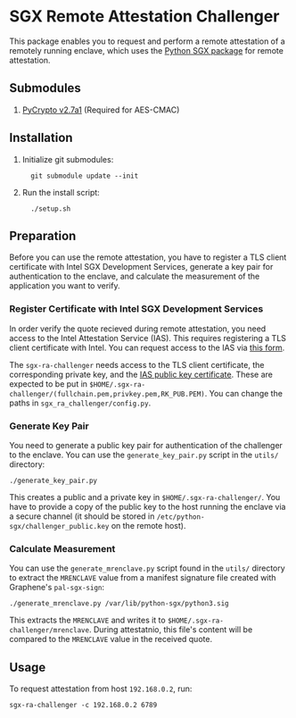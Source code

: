 # SGX Remote Attestation Challenger

This package enables you to request and perform a remote attestation of a remotely running enclave, which uses the [Python SGX package](https://github.com/adombeck/python-sgx) for remote attestation.


## Submodules

1. [PyCrypto v2.7a1](https://github.com/dlitz/pycrypto) (Required for AES-CMAC)


## Installation

1. Initialize git submodules: 

         git submodule update --init

2. Run the install script: 

         ./setup.sh


## Preparation
Before you can use the remote attestation, you have to register a TLS client certificate with Intel SGX Development Services, generate a key pair for authentication to the enclave, and calculate the measurement of the application you want to verify.


### Register Certificate with Intel SGX Development Services

In order verify the quote recieved during remote attestation, you need access to the Intel Attestation Service (IAS). This requires registering a TLS client certificate with Intel. You can request access to the IAS via [this form](https://software.intel.com/formfill/sgx-onboarding).

The `sgx-ra-challenger` needs access to the TLS client certificate, the corresponding private key, and the [IAS public key certificate](https://software.intel.com/sites/default/files/managed/7b/de/RK_PUB.zip). These are expected to be put in `$HOME/.sgx-ra-challenger/(fullchain.pem,privkey.pem,RK_PUB.PEM)`. You can change the paths in `sgx_ra_challenger/config.py`.


### Generate Key Pair

You need to generate a public key pair for authentication of the challenger to the enclave. You can use the `generate_key_pair.py` script in the `utils/` directory:

    ./generate_key_pair.py

This creates a public and a private key in `$HOME/.sgx-ra-challenger/`. You have to provide a copy of the public key to the host running the enclave via a secure channel (it should be stored in `/etc/python-sgx/challenger_public.key` on the remote host).


### Calculate Measurement

You can use the `generate_mrenclave.py` script found in the `utils/` directory to extract the `MRENCLAVE` value from a manifest signature file created with Graphene's `pal-sgx-sign`:

    ./generate_mrenclave.py /var/lib/python-sgx/python3.sig

This extracts the `MRENCLAVE` and writes it to `$HOME/.sgx-ra-challenger/mrenclave`. During attestatnio, this file's content will be compared to the `MRENCLAVE` value in the received quote.


## Usage

To request attestation from host `192.168.0.2`, run:

    sgx-ra-challenger -c 192.168.0.2 6789
